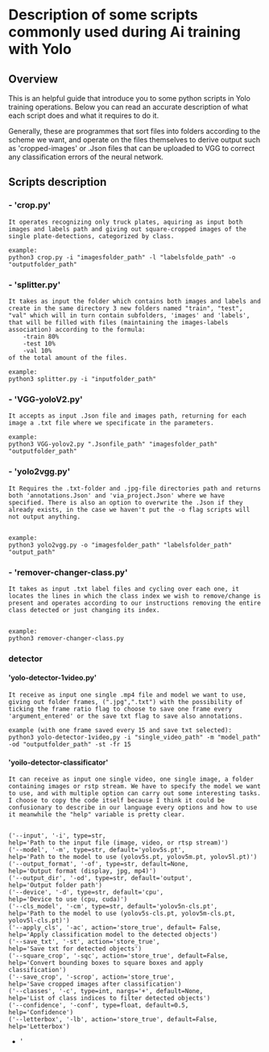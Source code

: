 # Description of some scripts commonly used during Ai training with Yolo 


## Overview

This is an helpful guide that introduce you to some python scripts in Yolo training operations. Below you can read an accurate description of what each script does and what it requires to do it. 

Generally, these are programmes that sort files into folders according to the scheme we want, and operate on the files themselves to derive output such as 'cropped-images' or .Json files that can be uploaded to VGG to correct any classification errors of the neural network.


## Scripts description 

### - 'crop.py' 
    It operates recognizing only truck plates, aquiring as input both images and labels path and giving out square-cropped images of the single plate-detections, categorized by class.

    example:
    python3 crop.py -i "imagesfolder_path" -l "labelsfolde_path" -o "outputfolder_path"



### - 'splitter.py' 
    It takes as input the folder which contains both images and labels and create in the same directory 3 new folders named "train", "test", "val" which will in turn contain subfolders, 'images' and 'labels', that will be filled with files (maintaining the images-labels association) according to the formula:
        -train 80%
        -test 10%
        -val 10%
    of the total amount of the files.

    example:
    python3 splitter.py -i "inputfolder_path"



### - 'VGG-yoloV2.py' 
    It accepts as input .Json file and images path, returning for each image a .txt file where we specificate in the parameters.

    example:
    python3 VGG-yolov2.py ".Jsonfile_path" "imagesfolder_path" "outputfolder_path"



### - 'yolo2vgg.py'
    It Requires the .txt-folder and .jpg-file directories path and returns both 'annotations.Json' and 'via_project.Json' where we have specified. There is also an option to overwrite the .Json if they already exists, in the case we haven't put the -o flag scripts will not output anything.


    example:
    python3 yolo2vgg.py -o "imagesfolder_path" "labelsfolder_path" "output_path"




### - 'remover-changer-class.py'
    It takes as input .txt label files and cycling over each one, it locates the lines in which the class index we wish to remove/change is present and operates according to our instructions removing the entire class detected or just changing its index.


    example:
    python3 remover-changer-class.py 



### detector


#### 'yolo-detector-1video.py'
    It receive as input one single .mp4 file and model we want to use, giving out folder frames, (".jpg",".txt") with the possibility of ticking the frame ratio flag to choose to save one frame every 'argument_entered' or the save txt flag to save also annotations.

    example (with one frame saved every 15 and save txt selected):
    python3 yolo-detector-1video,py -i "single_video_path" -m "model_path" -od "outputfolder_path" -st -fr 15



#### 'yoilo-detector-classificator'
    It can receive as input one single video, one single image, a folder containing images or rstp stream. We have to specify the model we want to use, and with multiple option can carry out some interesting tasks. I choose to copy the code itself because I think it could be confusionary to describe in our language every options and how to use it meanwhile the "help" variable is pretty clear.


    ('--input', '-i', type=str,                                          help='Path to the input file (image, video, or rtsp stream)')
    ('--model', '-m', type=str, default='yolov5s.pt',                    help='Path to the model to use (yolov5s.pt, yolov5m.pt, yolov5l.pt)')
    ('--output_format', '-of', type=str, default=None,                   help='Output format (display, jpg, mp4)')
    ('--output_dir', '-od', type=str, default='output',                  help='Output folder path')
    ('--device', '-d', type=str, default='cpu',                          help='Device to use (cpu, cuda)')
    ('--cls_model', '-cm', type=str, default='yolov5n-cls.pt',           help='Path to the model to use (yolov5s-cls.pt, yolov5m-cls.pt, yolov5l-cls.pt)')
    ('--apply_cls', '-ac', action='store_true', default= False,          help='Apply classification model to the detected objects')
    ('--save_txt', '-st', action='store_true',                           help='Save txt for detected objects')
    ('--square_crop', '-sqc', action='store_true', default=False,        help='Convert bounding boxes to square boxes and apply classification')
    ('--save_crop', '-scrop', action='store_true',                       help='Save cropped images after classification')
    ('--classes', '-c', type=int, nargs='+', default=None,               help='List of class indices to filter detected objects')
    ('--confidence', '-conf', type=float, default=0.5,                   help='Confidence')
    ('--letterbox', '-lb', action='store_true', default=False,           help='Letterbox')


- '